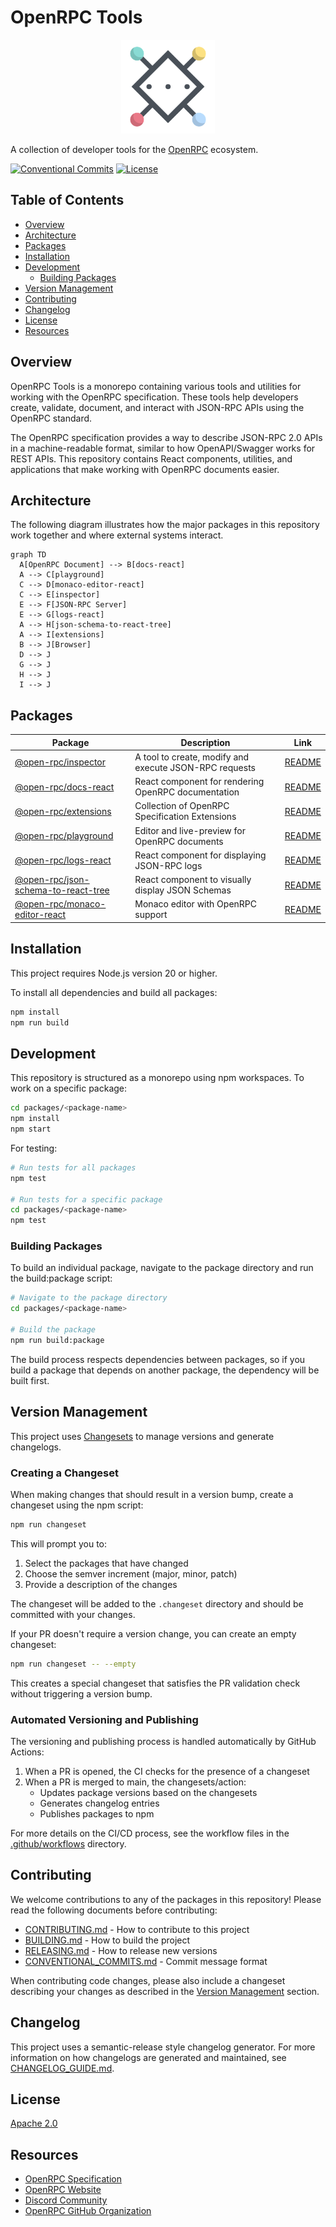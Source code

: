 # OpenRPC Tools

<p align="center">
  <img src="https://raw.githubusercontent.com/open-rpc/design/master/icons/open-rpc-logo-noText/open-rpc-logo-noText%20(PNG)/256x256.png" alt="OpenRPC Logo" width="150" />
</p>

A collection of developer tools for the [OpenRPC](https://open-rpc.org) ecosystem.

[![Conventional Commits](https://img.shields.io/badge/Conventional%20Commits-1.0.0-yellow.svg)](https://conventionalcommits.org)
[![License](https://img.shields.io/badge/License-Apache%202.0-blue.svg)](https://opensource.org/licenses/Apache-2.0)

## Table of Contents

- [Overview](#overview)
- [Architecture](#architecture)
- [Packages](#packages)
- [Installation](#installation)
- [Development](#development)
  - [Building Packages](#building-packages)
- [Version Management](#version-management)
- [Contributing](#contributing)
- [Changelog](#changelog)
- [License](#license)
- [Resources](#resources)

## Overview

OpenRPC Tools is a monorepo containing various tools and utilities for working with the OpenRPC specification. These tools help developers create, validate, document, and interact with JSON-RPC APIs using the OpenRPC standard.

The OpenRPC specification provides a way to describe JSON-RPC 2.0 APIs in a machine-readable format, similar to how OpenAPI/Swagger works for REST APIs. This repository contains React components, utilities, and applications that make working with OpenRPC documents easier.

## Architecture

The following diagram illustrates how the major packages in this repository work together and where external systems interact.

```mermaid
graph TD
  A[OpenRPC Document] --> B[docs-react]
  A --> C[playground]
  C --> D[monaco-editor-react]
  C --> E[inspector]
  E --> F[JSON-RPC Server]
  E --> G[logs-react]
  A --> H[json-schema-to-react-tree]
  A --> I[extensions]
  B --> J[Browser]
  D --> J
  G --> J
  H --> J
  I --> J
```

## Packages

| Package                                                                     | Description                                            | Link                                                     |
| --------------------------------------------------------------------------- | ------------------------------------------------------ | -------------------------------------------------------- |
| [@open-rpc/inspector](./packages/inspector)                                 | A tool to create, modify and execute JSON-RPC requests | [README](./packages/inspector/README.md)                 |
| [@open-rpc/docs-react](./packages/docs-react)                               | React component for rendering OpenRPC documentation    | [README](./packages/docs-react/README.md)                |
| [@open-rpc/extensions](./packages/extensions)                               | Collection of OpenRPC Specification Extensions         | [README](./packages/extensions/README.md)                |
| [@open-rpc/playground](./packages/playground)                               | Editor and live-preview for OpenRPC documents          | [README](./packages/playground/README.md)                |
| [@open-rpc/logs-react](./packages/logs-react)                               | React component for displaying JSON-RPC logs           | [README](./packages/logs-react/README.md)                |
| [@open-rpc/json-schema-to-react-tree](./packages/json-schema-to-react-tree) | React component to visually display JSON Schemas       | [README](./packages/json-schema-to-react-tree/README.md) |
| [@open-rpc/monaco-editor-react](./packages/monaco-editor-react)             | Monaco editor with OpenRPC support                     | [README](./packages/monaco-editor-react/README.md)       |

## Installation

This project requires Node.js version 20 or higher.

To install all dependencies and build all packages:

```sh
npm install
npm run build
```

## Development

This repository is structured as a monorepo using npm workspaces. To work on a specific package:

```sh
cd packages/<package-name>
npm install
npm start
```

For testing:

```sh
# Run tests for all packages
npm test

# Run tests for a specific package
cd packages/<package-name>
npm test
```

### Building Packages

To build an individual package, navigate to the package directory and run the build:package script:

```sh
# Navigate to the package directory
cd packages/<package-name>

# Build the package
npm run build:package
```

The build process respects dependencies between packages, so if you build a package that depends on another package, the dependency will be built first.

## Version Management

This project uses [Changesets](https://github.com/changesets/changesets) to manage versions and generate changelogs.

### Creating a Changeset

When making changes that should result in a version bump, create a changeset using the npm script:

```sh
npm run changeset
```

This will prompt you to:

1. Select the packages that have changed
2. Choose the semver increment (major, minor, patch)
3. Provide a description of the changes

The changeset will be added to the `.changeset` directory and should be committed with your changes.

If your PR doesn't require a version change, you can create an empty changeset:

```sh
npm run changeset -- --empty
```

This creates a special changeset that satisfies the PR validation check without triggering a version bump.

### Automated Versioning and Publishing

The versioning and publishing process is handled automatically by GitHub Actions:

1. When a PR is opened, the CI checks for the presence of a changeset
2. When a PR is merged to main, the changesets/action:
   - Updates package versions based on the changesets
   - Generates changelog entries
   - Publishes packages to npm

For more details on the CI/CD process, see the workflow files in the [.github/workflows](./.github/workflows) directory.

## Contributing

We welcome contributions to any of the packages in this repository! Please read the following documents before contributing:

- [CONTRIBUTING.md](CONTRIBUTING.md) - How to contribute to this project
- [BUILDING.md](BUILDING.md) - How to build the project
- [RELEASING.md](RELEASING.md) - How to release new versions
- [CONVENTIONAL_COMMITS.md](CONVENTIONAL_COMMITS.md) - Commit message format

When contributing code changes, please also include a changeset describing your changes as described in the [Version Management](#version-management) section.

## Changelog

This project uses a semantic-release style changelog generator. For more information on how changelogs are generated and maintained, see [CHANGELOG_GUIDE.md](CHANGELOG_GUIDE.md).

## License

[Apache 2.0](LICENSE)

## Resources

- [OpenRPC Specification](https://spec.open-rpc.org/)
- [OpenRPC Website](https://open-rpc.org/)
- [Discord Community](https://discord.gg/gREUKuF)
- [OpenRPC GitHub Organization](https://github.com/open-rpc)

